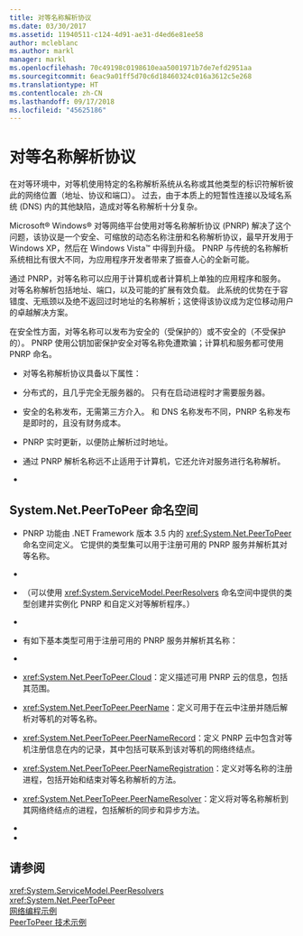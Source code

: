 ```yaml
---
title: 对等名称解析协议
ms.date: 03/30/2017
ms.assetid: 11940511-c124-4d91-ae31-d4ed6e81ee58
author: mcleblanc
ms.author: markl
manager: markl
ms.openlocfilehash: 70c49198c0198610eaa5001971b7de7efd2951aa
ms.sourcegitcommit: 6eac9a01ff5d70c6d18460324c016a3612c5e268
ms.translationtype: HT
ms.contentlocale: zh-CN
ms.lasthandoff: 09/17/2018
ms.locfileid: "45625186"
---
```

# <a name="peer-name-resolution-protocol"></a>对等名称解析协议
在对等环境中，对等机使用特定的名称解析系统从名称或其他类型的标识符解析彼此的网络位置（地址、协议和端口）。 过去，由于本质上的短暂性连接以及域名系统 (DNS) 内的其他缺陷，造成对等名称解析十分复杂。  
  
 Microsoft® Windows® 对等网络平台使用对等名称解析协议 (PNRP) 解决了这个问题，该协议是一个安全、可缩放的动态名称注册和名称解析协议，最早开发用于 Windows XP，然后在 Windows Vista™ 中得到升级。 PNRP 与传统的名称解析系统相比有很大不同，为应用程序开发者带来了振奋人心的全新可能。  
  
 通过 PNRP，对等名称可以应用于计算机或者计算机上单独的应用程序和服务。 对等名称解析包括地址、端口，以及可能的扩展有效负载。 此系统的优势在于容错度、无瓶颈以及绝不返回过时地址的名称解析；这使得该协议成为定位移动用户的卓越解决方案。  
  
 在安全性方面，对等名称可以发布为安全的（受保护的）或不安全的（不受保护的）。 PNRP 使用公钥加密保护安全对等名称免遭欺骗；计算机和服务都可使用 PNRP 命名。  
  
-   对等名称解析协议具备以下属性：  
  
-   分布式的，且几乎完全无服务器的。 只有在启动进程时才需要服务器。  
  
-   安全的名称发布，无需第三方介入。 和 DNS 名称发布不同，PNRP 名称发布是即时的，且没有财务成本。  
  
-   PNRP 实时更新，以便防止解析过时地址。  
  
-   通过 PNRP 解析名称远不止适用于计算机，它还允许对服务进行名称解析。  
  
-  
  
## <a name="the-systemnetpeertopeer-namespace"></a>System.Net.PeerToPeer 命名空间  
  
-   PNRP 功能由 .NET Framework 版本 3.5 内的 <xref:System.Net.PeerToPeer> 命名空间定义。 它提供的类型集可以用于注册可用的 PNRP 服务并解析其对等名称。  
  
-  
  
-   （可以使用 <xref:System.ServiceModel.PeerResolvers> 命名空间中提供的类型创建并实例化 PNRP 和自定义对等解析程序。）  
  
-  
  
-   有如下基本类型可用于注册可用的 PNRP 服务并解析其名称：  
  
-  
  
-   <xref:System.Net.PeerToPeer.Cloud>：定义描述可用 PNRP 云的信息，包括其范围。  
  
-   <xref:System.Net.PeerToPeer.PeerName>：定义可用于在云中注册并随后解析对等机的对等名称。  
  
-   <xref:System.Net.PeerToPeer.PeerNameRecord>：定义 PNRP 云中包含对等机注册信息在内的记录，其中包括可联系到该对等机的网络终结点。  
  
-   <xref:System.Net.PeerToPeer.PeerNameRegistration>：定义对等名称的注册进程，包括开始和结束对等名称解析的方法。  
  
-   <xref:System.Net.PeerToPeer.PeerNameResolver>：定义将对等名称解析到其网络终结点的进程，包括解析的同步和异步方法。  
  
-  
  
-  
  
## <a name="see-also"></a>请参阅  
 <xref:System.ServiceModel.PeerResolvers>  
 <xref:System.Net.PeerToPeer>  
 [网络编程示例](../../../docs/framework/network-programming/network-programming-samples.md)  
 [PeerToPeer 技术示例](https://go.microsoft.com/fwlink/?LinkID=179571)
